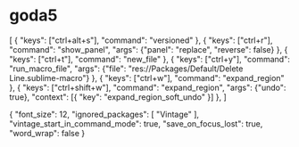 # goda5

[
{ 
"keys": ["ctrl+alt+s"], "command": "versioned"
},
{
"keys": ["ctrl+r"], "command": "show_panel", "args": {"panel": "replace", "reverse": false} 
},
{ 
"keys": ["ctrl+t"], "command": "new_file" 
},
{ 
"keys": ["ctrl+y"], "command": "run_macro_file", "args": {"file": "res://Packages/Default/Delete Line.sublime-macro"} 
},
{ "keys": ["ctrl+w"], "command": "expand_region" },
{
"keys": ["ctrl+shift+w"],
"command": "expand_region",
"args": {"undo": true},
"context": [{ "key": "expand_region_soft_undo" }]
},
]


{
"font_size": 12,
"ignored_packages":
[
"Vintage"
],
"vintage_start_in_command_mode": true,
"save_on_focus_lost": true,
"word_wrap": false
}
